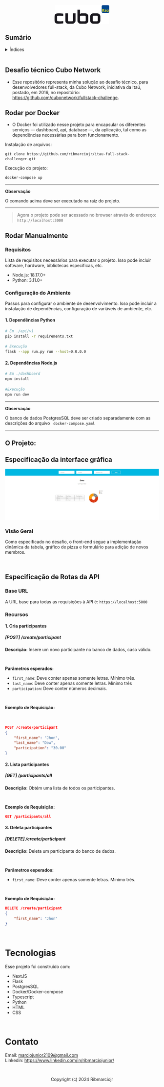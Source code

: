 <p align="center">
<img src="./readme_files/68747470733a2f2f6375626f2e6e6574776f726b2f6173736574732f696d616765732f6375626f2e737667.svg">
</p>

## Sumário
<details>
  <summary>Índices</summary>
  
  - [Desafio técnico Cubo Network](#desafio-técnico-cubo-network)
  - [Rodar por Docker](#rodar-por-docker)
  - [Rodar Manualmente](#rodar-manualmente)
  - [O projeto:](#o-projeto)
    - [Especificação da interface gráfica](#especificação-da-interface-gráfica)
    - [Especificação de Rotas da API](#especificação-de-rotas-da-api)
    - [Tecnologias](#tecnologias)
    - [Contato](#contato)
</details>

<br />

## Desafio técnico Cubo Network

- Esse repositório representa minha solução ao desafio técnico, para desenvolvedores full-stack, da Cubo Network, iniciativa da Itaú, postado, em 2016, no repositório: https://github.com/cubonetwork/fullstack-challenge.

## Rodar por Docker

- O Docker foi utilizado nesse projeto para encapsular os diferentes serviços — dashboard, api, database —, da aplicação, tal como as dependências necessárias para bom funcionamento.

Instalação de arquivos:
```
git clone https://github.com/ribmarciojr/itau-full-stack-challenger.git
```
Execução do projeto:
```
docker-compose up
```
---
**Observação**

O comando acima deve ser executado na raiz do projeto.

---

> Agora o projeto pode ser acessado no browser através do endereço: ```http://localhost:3000```


## Rodar Manualmente

### Requisitos
Lista de requisitos necessários para executar o projeto. Isso pode incluir software, hardware, bibliotecas específicas, etc.

- Node.js: 18.17.0+
- Python: 3.11.0+

### Configuração do Ambiente
Passos para configurar o ambiente de desenvolvimento. Isso pode incluir a instalação de dependências, configuração de variáveis de ambiente, etc.

#### 1. Dependências Python
```bash
# Em ./api/v1 
pip install -r requirements.txt

# Execução
flask --app run.py run --host=0.0.0.0
```

#### 2. Dependências Node.js
```bash
# Em ./dashboard 
npm install

#Execução
npm run dev
```

---
**Observação**

O banco de dados PostgresSQL deve ser criado separadamente com as descrições do arquivo ``` docker-compose.yaml```

---

## O Projeto: 

## Especificação da interface gráfica 
<img src="./readme_files/itau_front_end.jpg">

### Visão Geral
Como especificado no desafio, o front-end segue a implementação dinâmica da tabela, gráfico de pizza e formulário para adição de novos membros.

<br />

## Especificação de Rotas da API


### Base URL
A URL base para todas as requisições à API é: `https://localhost:5000`

### Recursos

#### 1. Cria participantes

##### [POST] /create/participant

**Descrição**: Insere um novo participante no banco de dados, caso válido.

<br />

**Parâmetros esperados:**
- `first_name`: Deve conter apenas somente letras. Mínimo três.
- `last_name`: Deve conter apenas somente letras. Mínimo três
- `participation`: Deve conter números decimais.

<br />

**Exemplo de Requisição:**
```json


POST /create/participant
{
    "first_name": "Jhon",
    "last_name": "Dow",
    "participation": "30.00" 
}
```
#### 2. Lista participantes

##### [GET] /participants/all
**Descrição**: Obtém uma lista de todos os participantes.

<br />

**Exemplo de Requisição:**
```json
GET /participants/all
```

#### 3. Deleta participantes

##### [DELETE] /create/participant
**Descrição**: Deleta um participante do banco de dados.

<br />

**Parâmetros esperados:**
- `first_name`: Deve conter apenas somente letras. Mínimo três.

<br />

**Exemplo de Requisição:**
```json
DELETE /create/participant
{
    "first_name": "Jhon"
}
```

<br />

# Tecnologias 

Esse projeto foi construído com:

- NextJS
- Flask
- PostgresSQL
- Docker/Docker-compose
- Typescript 
- Python
- HTML
- CSS

<br />

# Contato

Email: marciojunior2109@gmail.com
<br />
Linkedin: https://www.linkedin.com/in/ribmarciojunior/

<br />

<p align="center">
    Copyright (c) 2024 Ribmarciojr
</p>